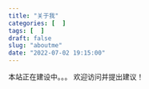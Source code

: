 ```yaml
---
title: "关于我"
categories: [  ]
tags: [  ]
draft: false
slug: "aboutme"
date: "2022-07-02 19:15:00"
---
```


本站正在建设中。。。
欢迎访问并提出建议！